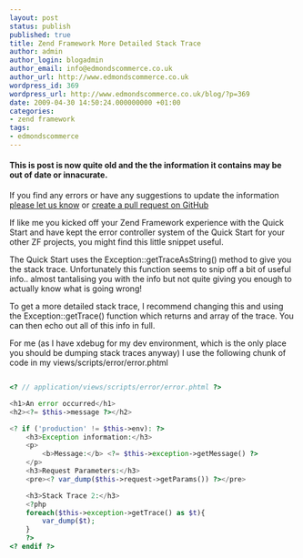```yaml
---
layout: post
status: publish
published: true
title: Zend Framework More Detailed Stack Trace
author: admin
author_login: blogadmin
author_email: info@edmondscommerce.co.uk
author_url: http://www.edmondscommerce.co.uk
wordpress_id: 369
wordpress_url: http://www.edmondscommerce.co.uk/blog/?p=369
date: 2009-04-30 14:50:24.000000000 +01:00
categories:
- zend framework
tags:
- edmondscommerce
---
```

<div class="oldpost"><h4>This is post is now quite old and the the information it contains may be out of date or innacurate.</h4>
<p>
If you find any errors or have any suggestions to update the information <a href="http://edmondscommerce.github.io/contact-us/index.html">please let us know</a>
or <a href="https://github.com/edmondscommerce/edmondscommerce.github.io">create a pull request on GitHub</a>
</p>
</div>
If like me you kicked off your Zend Framework experience with the Quick Start and have kept the error controller system of the Quick Start for your other ZF projects, you might find this little snippet useful. 

The Quick Start uses the Exception::getTraceAsString() method to give you the stack trace. Unfortunately this function seems to snip off a bit of useful info.. almost tantalising you with the info but not quite giving you enough to actually know what is going wrong!

To get a more detailed stack trace, I recommend changing this and using the Exception::getTrace() function which returns and array of the trace. You can then echo out all of this info in full. 

For me (as I have xdebug for my dev environment, which is the only place you should be dumping stack traces anyway) I use the following chunk of code in my views/scripts/error/error.phtml

```php

<? // application/views/scripts/error/error.phtml ?>

<h1>An error occurred</h1> 
<h2><?= $this->message ?></h2> 

<? if ('production' != $this->env): ?>
    <h3>Exception information:</h3> 
    <p> 
        <b>Message:</b> <?= $this->exception->getMessage() ?> 
    </p> 
    <h3>Request Parameters:</h3> 
    <pre><? var_dump($this->request->getParams()) ?></pre>

    <h3>Stack Trace 2:</h3>
    <?php
    foreach($this->exception->getTrace() as $t){
        var_dump($t);
    }
    ?>
<? endif ?>


```
